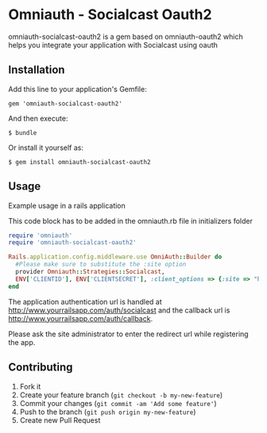 # Omniauth - Socialcast Oauth2 

omniauth-socialcast-oauth2 is a gem based on omniauth-oauth2 which helps you integrate your application with Socialcast using oauth

## Installation

Add this line to your application's Gemfile:

    gem 'omniauth-socialcast-oauth2'

And then execute:

    $ bundle

Or install it yourself as:

    $ gem install omniauth-socialcast-oauth2

## Usage

Example usage in a rails application

This code block has to be added in the omniauth.rb file in initializers folder

```ruby
require 'omniauth'
require 'omniauth-socialcast-oauth2'

Rails.application.config.middleware.use OmniAuth::Builder do
  #Please make sure to substitute the :site option
  provider Omniauth::Strategies::Socialcast, 
  ENV['CLIENTID'], ENV['CLIENTSECRET'], :client_options => {:site => "https://demo.socialcast.com"}
end
```

The application authentication url is  handled at http://www.yourrailsapp.com/auth/socialcast 
and the callback url is http://www.yourrailsapp.com/auth/callback. 

Please ask the site administrator to enter the redirect url while registering the app.

## Contributing

1. Fork it
2. Create your feature branch (`git checkout -b my-new-feature`)
3. Commit your changes (`git commit -am 'Add some feature'`)
4. Push to the branch (`git push origin my-new-feature`)
5. Create new Pull Request
